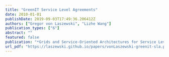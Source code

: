 ```yaml
---
title: "GreenIT Service Level Agreements"
date: 2010-01-01
publishDate: 2019-09-03T17:49:36.206412Z
authors: ["Gregor von Laszewski", "Lizhe Wang"]
publication_types: ["6"]
abstract: ""
featured: false
publication: "*Grids and Service-Oriented Architectures for Service Level Agreements*"
url_pdf: "https://laszewski.github.io/papers/vonLaszewski-greenit-sla.pdf"
---
```


